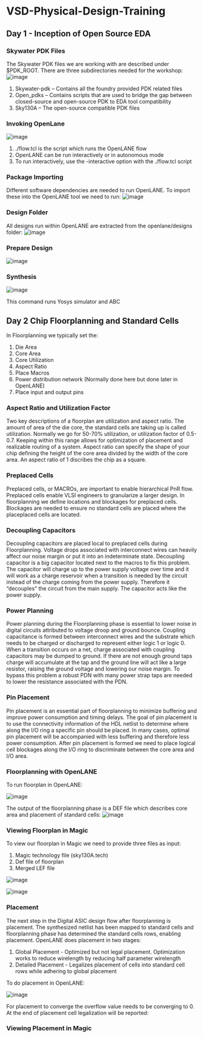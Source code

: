 # VSD-Physical-Design-Training
## Day 1 - Inception of Open Source EDA
### Skywater PDK Files
The Skywater PDK files we are working with are described under $PDK_ROOT. There are three subdirectories needed for the workshop:
![image](https://user-images.githubusercontent.com/127513356/224341244-75045762-a4da-4310-a939-c0444dd26ba2.png)
1. Skywater-pdk – Contains all the foundry provided PDK related files<br>
2. Open_pdks – Contains scripts that are used to bridge the gap between closed-source and open-source PDK to EDA tool compatibility<br>
3. Sky130A – The open-source compatible PDK files<br>

### Invoking OpenLane
![image](https://user-images.githubusercontent.com/127513356/224342415-6223f226-41fb-45d2-a114-e96918a28a6a.png)
1. ./flow.tcl is the script which runs the OpenLANE flow
2. OpenLANE can be run interactively or in autonomous mode
3. To run interactively, use the -interactive option with the ./flow.tcl script

### Package Importing
Different software dependencies are needed to run OpenLANE. To import these into the OpenLANE tool we need to run:
![image](https://user-images.githubusercontent.com/127513356/224342668-880450cf-2c72-441a-bee3-ec7d436d3e31.png)

### Design Folder
All designs run within OpenLANE are extracted from the openlane/designs folder:
![image](https://user-images.githubusercontent.com/127513356/224342986-371ad1e7-74aa-41d2-9dd3-93fac7952ec6.png)

### Prepare Design
![image](https://user-images.githubusercontent.com/127513356/224344075-3d016fe4-9f9b-4e30-8a0b-2d431f8d6130.png)

### Synthesis
![image](https://user-images.githubusercontent.com/127513356/224344282-88942a32-320d-40b8-b45a-1396b86caf04.png)

This command runs Yosys simulator and ABC

## Day 2 Chip Floorplanning and Standard Cells
In Floorplanning we typically set the:
1. Die Area
2. Core Area
3. Core Utilization
4. Aspect Ratio
5. Place Macros
6. Power distribution network (Normally done here but done later in OpenLANE)
7. Place input and output pins

### Aspect Ratio and Utilization Factor
Two key descriptions of a floorplan are utilization and aspect ratio. The amount of area of the die core, the standard cells are taking up is called utilization. Normally we go for 50-70% utilization, or utilization factor of 0.5-0.7. Keeping within this range allows for optimization of placement and realizable routing of a system. Aspect ratio can specify the shape of your chip defining the height of the core area divided by the width of the core area. An aspect ratio of 1 discribes the chip as a square.

### Preplaced Cells
Preplaced cells, or MACROs, are important to enable hierarchical PnR flow. Preplaced cells enable VLSI engineers to granularize a larger design. In floorplanning we define locations and blockages for preplaced cells. Blockages are needed to ensure no standard cells are placed where the placeplaced cells are located.

### Decoupling Capacitors
Decoupling capacitors are placed local to preplaced cells during Floorplanning. Voltage drops associated with interconnect wires can heavily affect our noise margin or put it into an indeterminate state. Decoupling capacitor is a big capacitor located next to the macros to fix this problem. The capacitor will charge up to the power supply voltage over time and it will work as a charge reservoir when a transition is needed by the circuit instead of the charge coming from the power supply. Therefore it “decouples” the circuit from the main supply. The capacitor acts like the power supply.

### Power Planning
Power planning during the Floorplanning phase is essential to lower noise in digital circuits attributed to voltage droop and ground bounce. Coupling capacitance is formed between interconnect wires and the substrate which needs to be charged or discharged to represent either logic 1 or logic 0. When a transition occurs on a net, charge associated with coupling capacitors may be dumped to ground. If there are not enough ground taps charge will accumulate at the tap and the ground line will act like a large resistor, raising the ground voltage and lowering our noise margin. To bypass this problem a robust PDN with many power strap taps are needed to lower the resistance associated with the PDN.

### Pin Placement
Pin placement is an essential part of floorplanning to minimize buffering and improve power consumption and timing delays. The goal of pin placement is to use the connectivity information of the HDL netlist to determine where along the I/O ring a specific pin should be placed. In many cases, optimal pin placement will be accompanied with less buffering and therefore less power consumption. After pin placement is formed we need to place logical cell blockages along the I/O ring to discriminate between the core area and I/O area.

### Floorplanning with OpenLANE
To run floorplan in OpenLANE:

![image](https://user-images.githubusercontent.com/127513356/224345654-8d346625-56b2-497e-8e0c-d309c2a36f09.png)

The output of the floorplanning phase is a DEF file which describes core area and placement of standard cells:
![image](https://user-images.githubusercontent.com/127513356/224347744-0d7d25b5-42e8-4ea9-b0d9-4621a18004e4.png)


### Viewing Floorplan in Magic
To view our floorplan in Magic we need to provide three files as input:

1. Magic technology file (sky130A.tech)
2. Def file of floorplan
3. Merged LEF file

![image](https://user-images.githubusercontent.com/127513356/224349375-ca6230c3-268e-4fd3-82bf-98db10206d0b.png)

![image](https://user-images.githubusercontent.com/127513356/224349800-ebd5d64e-2542-478a-98bf-7aa56d1f01a3.png)

### Placement
The next step in the Digital ASIC design flow after floorplanning is placement. The synthesized netlist has been mapped to standard cells and floorplanning phase has determined the standard cells rows, enabling placement. OpenLANE does placement in two stages:

1. Global Placement - Optimized but not legal placement. Optimization works to reduce wirelength by reducing half parameter wirelength
2. Detailed Placement - Legalizes placement of cells into standard cell rows while adhering to global placement

To do placement in OpenLANE:

![image](https://user-images.githubusercontent.com/127513356/224349984-26aee50c-36a8-4283-8cbd-d3ab9a029e5b.png)

For placement to converge the overflow value needs to be converging to 0. At the end of placement cell legalization will be reported:

### Viewing Placement in Magic

